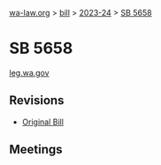 [wa-law.org](/) > [bill](/bill/) > [2023-24](/bill/2023-24/) > [SB 5658](/bill/2023-24/sb/5658/)

# SB 5658
[leg.wa.gov](https://app.leg.wa.gov/billsummary?BillNumber=5658&Year=2023&Initiative=false)

## Revisions
* [Original Bill](1/)

## Meetings